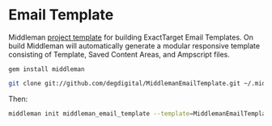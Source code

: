 Email Template
======

Middleman <a href="http://middlemanapp.com/getting-started/#toc_6">project template</a> for building ExactTarget Email Templates. On build Middleman will automatically generate a modular responsive template consisting of Template, Saved Content Areas, and Ampscript files.

```
gem install middleman
```

```bash
git clone git://github.com/degdigital/MiddlemanEmailTemplate.git ~/.middleman/MiddlemanEmailTemplate
```

Then:

```bash
middleman init middleman_email_template --template=MiddlemanEmailTemplate
```